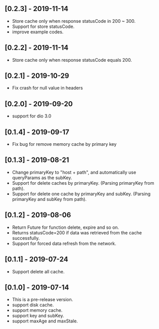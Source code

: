 ## [0.2.3] - 2019-11-14

* Store cache only when response statusCode in 200 ~ 300.
* Support for store statusCode.
* improve example codes.

## [0.2.2] - 2019-11-14

* Store cache only when response statusCode equals 200.

## [0.2.1] - 2019-10-29

* Fix crash for null value in headers

## [0.2.0] - 2019-09-20

* support for dio 3.0

## [0.1.4] - 2019-09-17

* Fix bug for remove memory cache by primary key


## [0.1.3] - 2019-08-21

* Change primaryKey to "host + path", and automatically use queryParams as the subKey.
* Support for delete caches by primaryKey. (Parsing primaryKey from path).
* Support for delete one cache by primaryKey and subKey. (Parsing primaryKey and subKey from path).


## [0.1.2] - 2019-08-06

* Return Future<bool> for function delete, expire and so on.
* Returns statusCode=200 if data was retrieved from the cache successfully.
* Support for forced data refresh from the network.       


## [0.1.1] - 2019-07-24

* Support delete all cache.


## [0.1.0] - 2019-07-14

* This is a pre-release version.
* support disk cache.
* support memory cache.
* support key and subKey.
* support maxAge and maxStale.
